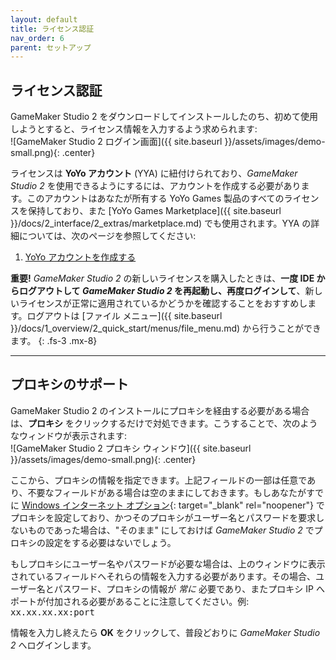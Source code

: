 ```yaml
---
layout: default
title: ライセンス認証
nav_order: 6
parent: セットアップ
---
```


## ライセンス認証

GameMaker Studio 2 をダウンロードしてインストールしたのち、初めて使用しようとすると、ライセンス情報を入力するよう求められます:  
![GameMaker Studio 2 ログイン画面]({{ site.baseurl }}/assets/images/demo-small.png){: .center}

ライセンスは **YoYo アカウント** (YYA) に紐付けられており、*GameMaker Studio 2* を使用できるようにするには、アカウントを作成する必要があります。このアカウントはあなたが所有する YoYo Games 製品のすべてのライセンスを保持しており、また [YoYo Games Marketplace]({{ site.baseurl }}/docs/2_interface/2_extras/marketplace.md) でも使用されます。YYA の詳細については、次のページを参照してください:

<ol>
<li><a href="http://help.yoyogames.com/entries/91164787-Creating-a-YoYo-Account" target="_blank" rel="noopener"><span class="list_link">YoYo アカウントを作成する</span></a></li>
</ol>

**重要!** *GameMaker Studio 2* の新しいライセンスを購入したときは、**一度 IDE からログアウトして *GameMaker Studio 2* を再起動し、再度ログインして**、新しいライセンスが正常に適用されているかどうかを確認することをおすすめします。ログアウトは [ファイル メニュー]({{ site.baseurl }}/docs/1_overview/2_quick_start/menus/file_menu.md) から行うことができます。
{: .fs-3 .mx-8}

---

## プロキシのサポート

GameMaker Studio 2 のインストールにプロキシを経由する必要がある場合は、**プロキシ** をクリックするだけで対処できます。こうすることで、次のようなウィンドウが表示されます:  
![GameMaker Studio 2 プロキシ ウィンドウ]({{ site.baseurl }}/assets/images/demo-small.png){: .center}

ここから、プロキシの情報を指定できます。上記フィールドの一部は任意であり、不要なフィールドがある場合は空のままにしておきます。もしあなたがすでに [Windows インターネット オプション](https://www.isunshare.com/windows-10/4-ways-to-open-internet-options-in-windows-10.html){: target="_blank" rel="noopener"} でプロキシを設定しており、かつそのプロキシがユーザー名とパスワードを要求しないものであった場合は、"そのまま" にしておけば *GameMaker Studio 2* でプロキシの設定をする必要はないでしょう。

もしプロキシにユーザー名やパスワードが必要な場合は、上のウィンドウに表示されているフィールドへそれらの情報を入力する必要があります。その場合、ユーザー名とパスワード、プロキシの情報が *常に* 必要であり、またプロキシ IP へポートが付加される必要があることに注意してください。例: <tt>xx.xx.xx.xx:port</tt>

情報を入力し終えたら **OK** をクリックして、普段どおりに *GameMaker Studio 2* へログインします。
